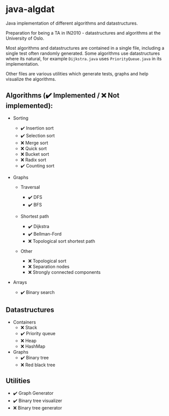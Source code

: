 # java-algdat
Java implementation of different algorithms and datastructures.

Preparation for being a TA in IN2010 - datastructures and algorithms at the University of Oslo.

Most algorithms and datastructures are contained in a single file, including a single test often
randomly generated. Some algorithms use datastructures where its natural, for example
`Dijkstra.java` uses `PriorityQueue.java` in its implementation.

Other files are various utilities which generate tests, graphs and help visualize the
algorithms.

## Algorithms (✔️ Implemented / ❌ Not implemented):
* Sorting
  * ✔️ Insertion sort
  * ✔️ Selection sort
  * ❌ Merge sort
  * ❌ Quick sort
  * ❌ Bucket sort
  * ❌ Radix sort
  * ✔️ Counting sort
  
* Graphs
  * Traversal
    * ✔️ DFS
    * ✔️ BFS
    
  * Shortest path
    * ✔️ Dijkstra
    * ✔️ Bellman-Ford
    * ❌ Topological sort shortest path
    
  * Other
    * ❌ Topological sort
    * ❌ Separation nodes
    * ❌ Strongly connected components
* Arrays
  * ✔️ Binary search

## Datastructures
* Containers
  * ❌ Stack
  * ✔️ Priority queue
  * ❌ Heap
  * ❌ HashMap
* Graphs
  * ✔️ Binary tree
  * ❌ Red black tree

## Utilities
* ✔️ Graph Generator
* ✔️ Binary tree visualizer
* ❌ Binary tree generator
